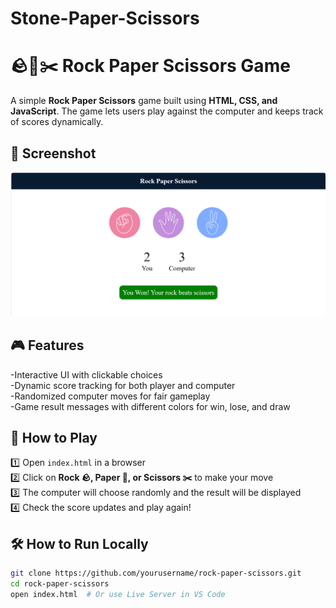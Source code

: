 # Stone-Paper-Scissors

# 🪨📄✂️ Rock Paper Scissors Game  

A simple **Rock Paper Scissors** game built using **HTML, CSS, and JavaScript**. The game lets users play against the computer and keeps track of scores dynamically.  

## 📸 Screenshot  
![Game Preview](Screenshot_2025-03-13_230200.png)
 

## 🎮 Features  
-Interactive UI with clickable choices  
-Dynamic score tracking for both player and computer  
-Randomized computer moves for fair gameplay  
-Game result messages with different colors for win, lose, and draw  


## 🚀 How to Play  
1️⃣ Open `index.html` in a browser  
2️⃣ Click on **Rock 🪨, Paper 📄, or Scissors ✂️** to make your move  
3️⃣ The computer will choose randomly and the result will be displayed  
4️⃣ Check the score updates and play again!  

## 🛠️ How to Run Locally  
```sh
git clone https://github.com/yourusername/rock-paper-scissors.git
cd rock-paper-scissors
open index.html  # Or use Live Server in VS Code
